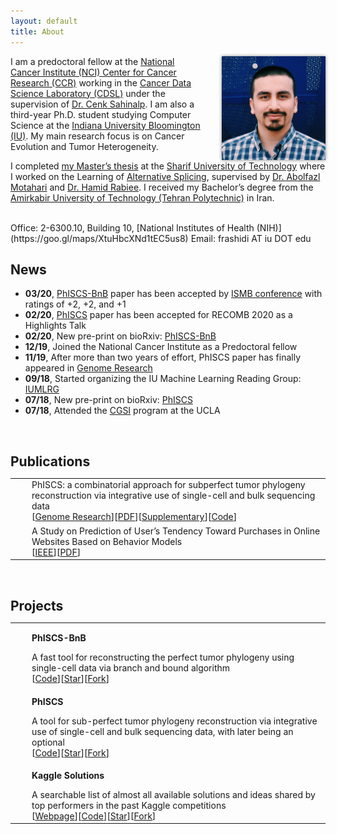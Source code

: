 ```yaml
---
layout: default
title: About
---
```


<img style="float: right; margin-left:30px; box-shadow:0 0 5px #828282;" src="/assets/me.jpg"  width="33%" alt="me"/>

I am a predoctoral fellow at the [National Cancer Institute (NCI) Center for Cancer Research (CCR)](https://ccr.cancer.gov) working in the [Cancer Data Science Laboratory (CDSL)](https://ccr.cancer.gov/cancer-data-science-laboratory) under the supervision of [Dr. Cenk Sahinalp](https://algo-cancer.github.io). I am also a third-year Ph.D. student studying Computer Science at the [Indiana University Bloomington (IU)](https://www.indiana.edu). My main research focus is on Cancer Evolution and Tumor Heterogeneity.

I completed [my Master’s thesis](http://library.sharif.ir/parvan/resource/444343/یادگیری-پیرایش-دگرسان-از-داده-های-توالی-یابی-آر--ان--ای/&from=search&&query=alternative%20splicing&count=20&execute=true) at the [Sharif University of Technology](http://www.en.sharif.edu) where I worked on the Learning of [Alternative Splicing](https://en.wikipedia.org/wiki/Alternative_splicing), supervised by [Dr. Abolfazl Motahari](http://sharif.edu/~motahari/) and [Dr. Hamid Rabiee](http://sharif.edu/~rabiee/). I received my Bachelor’s degree from the [Amirkabir University of Technology (Tehran Polytechnic)](https://aut.ac.ir/en) in Iran.

<br/>
Office: 2-6300.10, Building 10, [National Institutes of Health (NIH)](https://goo.gl/maps/XtuHbcXNd1tEC5us8)  
Email: frashidi AT iu DOT edu


<!-- ==================================================================================================== -->
<br/>

## News
  * **03/20**, [PhISCS-BnB](https://doi.org/10.1101/2020.02.06.938043) paper has been accepted by [ISMB conference](https://www.iscb.org/ismb2020) with ratings of +2, +2, and +1
  * **02/20**, [PhISCS](https://genome.cshlp.org/content/early/2019/10/18/gr.234435.118) paper has been accepted for RECOMB 2020 as a Highlights Talk
  * **02/20**, New pre-print on bioRxiv: [PhISCS-BnB](https://doi.org/10.1101/2020.02.06.938043)
  * **12/19**, Joined the National Cancer Institute as a Predoctoral fellow
  * **11/19**, After more than two years of effort, PhISCS paper has finally appeared in [Genome Research](https://genome.cshlp.org/content/early/2019/10/18/gr.234435.118)
  * **09/18**, Started organizing the IU Machine Learning Reading Group: [IUMLRG](https://iumlrg.github.io)
  * **07/18**, New pre-print on bioRxiv: [PhISCS](https://doi.org/10.1101/376996)
  * **07/18**, Attended the [CGSI](http://computationalgenomics.bioinformatics.ucla.edu) program at the UCLA


<!-- ==================================================================================================== -->
<br/>
<h2 id="publications" style="margin-bottom:0px">Publications</h2>
<table style="width: 100%;">
    <tbody>
        <!-- <tr>
            <td style="vertical-align:middle;">
                <div data-badge-type="donut" data-doi="10.1101/2020.02.06.938043" data-hide-no-mentions="true" class="altmetric-embed"></div>
            </td>
            <td style="width:100%; vertical-align:middle; padding-left:20px; ">
                <p style="margin: 0">PhISCS-BnB: A Fast Branch and Bound Algorithm for the Perfect Tumor Phylogeny Reconstruction Problem</p>
                [<a href="">Bioinformatics/ISMB 2020</a>][<a href="">PDF</a>][<a href="">Supplementary</a>][<a href="https://github.com/algo-cancer/PhISCS-BnB">Code</a>]
            </td>
        </tr> -->
        <tr>
            <td style="vertical-align:middle;">
                <div data-badge-type="donut" data-doi="10.1101/gr.234435.118" data-hide-no-mentions="true" class="altmetric-embed"></div>
            </td>
            <td style="width:100%; vertical-align:middle; padding-left:20px; ">
                <p style="margin: 0">PhISCS: a combinatorial approach for subperfect tumor phylogeny reconstruction via integrative use of single-cell and bulk sequencing data</p>
                [<a href="https://genome.cshlp.org/content/early/2019/10/18/gr.234435.118">Genome Research</a>][<a href="https://genome.cshlp.org/content/early/2019/10/18/gr.234435.118.full.pdf">PDF</a>][<a href="https://genome.cshlp.org/content/suppl/2019/10/18/gr.234435.118.DC1/Supplemental_Material.pdf">Supplementary</a>][<a href="https://github.com/sfu-compbio/PhISCS">Code</a>]
            </td>
        </tr>
        <!-- <hr style="height:10pt; visibility:hidden;"></hr> -->
        <tr>
            <td style="vertical-align:middle;">
                <span class="__dimensions_badge_embed__" data-doi="10.1109/IKT.2014.7030334" data-legend="never" data-style="small_circle"></span>
            </td>
            <td style="width:100%; vertical-align:middle; padding-left:20px; ">
                <p style="margin: 0">A Study on Prediction of User’s Tendency Toward Purchases in Online Websites Based on Behavior Models</p>
                [<a href="http://ieeexplore.ieee.org/document/7030334/">IEEE</a>][<a href="/assets/dmc.pdf">PDF</a>]
            </td>
        </tr>
    </tbody>
</table>


<!-- ==================================================================================================== -->
<br/>
<h2 id="projects" style="margin-bottom:0px">Projects</h2>
<table style="width: 100%;">
    <tbody>
        <tr>
            <td style="vertical-align:middle;">
                <a href="https://github.com/algo-cancer/PhISCS-BnB"><img src="/assets/phiscsbnb.png" style="border-radius:0%; width:120px;"></a>
            </td>
            <td style="width:100%; vertical-align:middle; padding-left:20px; ">
                <p><strong>PhISCS-BnB</strong></p>
                <p style="margin: 0">A fast tool for reconstructing the perfect tumor phylogeny using single-cell data via branch and bound algorithm</p>
                [<a href="https://github.com/algo-cancer/PhISCS-BnB">Code</a>][<a class="github-button" href="https://github.com/algo-cancer/PhISCS-BnB" data-show-count="true" aria-label="Star algo-cancer/PhISCS-BnB on GitHub">Star</a>][<a class="github-button" href="https://github.com/algo-cancer/PhISCS-BnB/fork" data-show-count="true" aria-label="Fork algo-cancer/PhISCS-BnB on GitHub">Fork</a>]
            </td>
        </tr>
        <tr>
            <td style="vertical-align:middle;">
                <a href="https://github.com/sfu-compbio/PhISCS"><img src="/assets/phiscs.png" style="border-radius:0%; width:120px;"></a>
            </td>
            <td style="width:100%; vertical-align:middle; padding-left:20px; ">
                <p><strong>PhISCS</strong></p>
                <p style="margin: 0">A tool for sub-perfect tumor phylogeny reconstruction via integrative use of single-cell and bulk sequencing data, with later being an optional</p>
                [<a href="https://github.com/sfu-compbio/PhISCS">Code</a>][<a class="github-button" href="https://github.com/sfu-compbio/PhISCS" data-show-count="true" aria-label="Star sfu-compbio/PhISCS on GitHub">Star</a>][<a class="github-button" href="https://github.com/sfu-compbio/PhISCS/fork" data-show-count="true" aria-label="Fork sfu-compbio/PhISCS on GitHub">Fork</a>]
            </td>
        </tr>
        <tr>
            <td style="vertical-align:middle;">
                <a href="https://farid.one/kaggle-solutions/"><img src="/assets/kaggle.png" style="border-radius:0%; width:120px;"></a>
            </td>
            <td style="width:100%; vertical-align:middle; padding-left:20px; ">
                <p><strong>Kaggle Solutions</strong></p>
                <p style="margin: 0">A searchable list of almost all available solutions and ideas shared by top performers in the past Kaggle competitions</p>
                [<a href="https://farid.one/kaggle-solutions/">Webpage</a>][<a href="https://github.com/faridrashidi/kaggle-solutions">Code</a>][<span style="vertical-align:bottom"><a class="github-button" href="https://github.com/faridrashidi/kaggle-solutions" data-show-count="true" aria-label="Star faridrashidi/kaggle-solutions on GitHub">Star</a></span>][<a class="github-button" href="https://github.com/faridrashidi/kaggle-solutions/fork" data-show-count="true" aria-label="Fork faridrashidi/kaggle-solutions on GitHub">Fork</a>]
            </td>
        </tr>
    </tbody>
</table>
